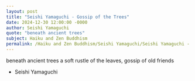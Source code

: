 ```yaml
---
layout: post
title: "Seishi Yamaguchi - Gossip of the Trees"
date: 2024-12-30 12:00:00 -0000
author: Seishi Yamaguchi
quote: "beneath ancient trees"
subject: Haiku and Zen Buddhism
permalink: /Haiku and Zen Buddhism/Seishi Yamaguchi/Seishi Yamaguchi - Gossip of the Trees
---
```


beneath ancient trees
a soft rustle of the leaves,
gossip of old friends

- Seishi Yamaguchi

